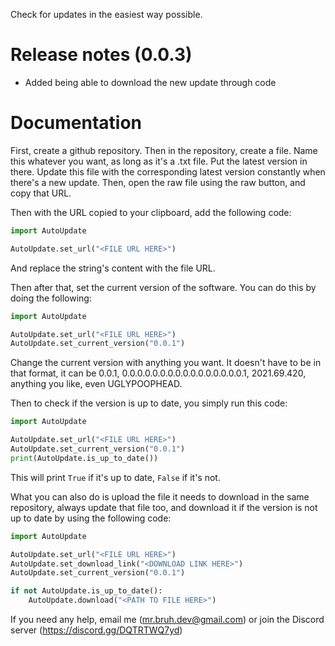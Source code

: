 Check for updates in the easiest way possible.

Release notes (0.0.3)
===
* Added being able to download the new update through code

Documentation
===

First, create a github repository. Then in the repository, create a file. Name this whatever you want, as long as it's a .txt file. Put the latest version in there. Update this file with the corresponding latest version constantly when there's a new update. Then, open the raw file using the raw button, and copy that URL.

Then with the URL copied to your clipboard, add the following code:

```py
import AutoUpdate

AutoUpdate.set_url("<FILE URL HERE>")
```

And replace the string's content with the file URL.

Then after that, set the current version of the software. You can do this by doing the following:

```py
import AutoUpdate

AutoUpdate.set_url("<FILE URL HERE>")
AutoUpdate.set_current_version("0.0.1")
```

Change the current version with anything you want. It doesn't have to be in that format, it can be 0.0.1, 0.0.0.0.0.0.0.0.0.0.0.0.0.0.0.0.1, 2021.69.420, anything you like, even UGLYPOOPHEAD.

Then to check if the version is up to date, you simply run this code:

```py
import AutoUpdate

AutoUpdate.set_url("<FILE URL HERE>")
AutoUpdate.set_current_version("0.0.1")
print(AutoUpdate.is_up_to_date())
```

This will print `True` if it's up to date, `False` if it's not.

What you can also do is upload the file it needs to download in the same repository, always update that file too, and download it if the version is not up to date by using the following code:

```py
import AutoUpdate

AutoUpdate.set_url("<FILE URL HERE>")
AutoUpdate.set_download_link("<DOWNLOAD LINK HERE>")
AutoUpdate.set_current_version("0.0.1")

if not AutoUpdate.is_up_to_date():
    AutoUpdate.download("<PATH TO FILE HERE>")
```

If you need any help, email me (mr.bruh.dev@gmail.com) or join the Discord server (https://discord.gg/DQTRTWQ7yd)